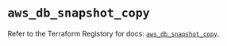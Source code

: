 # `aws_db_snapshot_copy`

Refer to the Terraform Registory for docs: [`aws_db_snapshot_copy`](https://registry.terraform.io/providers/hashicorp/aws/5.5.0/docs/resources/db_snapshot_copy).
